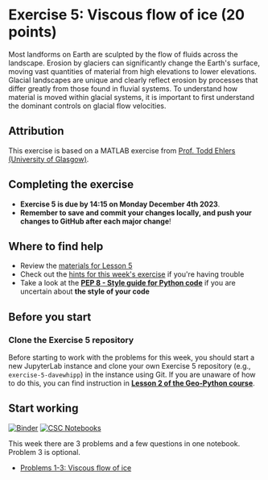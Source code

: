 # Exercise 5: Viscous flow of ice (20 points)

Most landforms on Earth are sculpted by the flow of fluids across the landscape. Erosion by glaciers can significantly change the Earth's surface, moving vast quantities of material from high elevations to lower elevations. Glacial landscapes are unique and clearly reflect erosion by processes that differ greatly from those found in fluvial systems. To understand how material is moved within glacial systems, it is important to first understand the dominant controls on glacial flow velocities.

## Attribution

This exercise is based on a MATLAB exercise from [Prof. Todd Ehlers (University of Glasgow)](https://www.gla.ac.uk/schools/ges/staff/toddehlers/).

## Completing the exercise

- **Exercise 5 is due by 14:15 on Monday December 4th 2023**.
- **Remember to save and commit your changes locally, and push your changes to GitHub after each major change**!

## Where to find help

- Review the [materials for Lesson 5](https://introqg-site.readthedocs.io/en/latest/lessons/L5/overview.html)
- Check out the [hints for this week's exercise](https://introqg-site.readthedocs.io/en/latest/lessons/L5/exercise-5.html#general-hints-for-exercise-5) if you're having trouble
- Take a look at the **[PEP 8 - Style guide for Python code](https://www.python.org/dev/peps/pep-0008/)** if you are uncertain about **the style of your code**

## Before you start

### Clone the Exercise 5 repository

Before starting to work with the problems for this week, you should start a new JupyterLab instance and clone your own Exercise 5 repository (e.g., `exercise-5-davewhipp`) in the instance using Git. If you are unaware of how to do this, you can find instruction in [**Lesson 2 of the Geo-Python course**](https://geo-python-site.readthedocs.io/en/latest/lessons/L2/git-basics.html#clone-a-repository-from-github).

## Start working

[![Binder](https://mybinder.org/badge.svg)](https://mybinder.org/v2/gh/introqg/notebooks/master?urlpath=lab)
[![CSC Notebooks](https://img.shields.io/badge/launch-CSC%20notebook-blue.svg)](https://notebooks.csc.fi/)

This week there are 3 problems and a few questions in one notebook. Problem 3 is optional.

- [Problems 1-3: Viscous flow of ice](Exercise-5-problems-1-3.ipynb)
